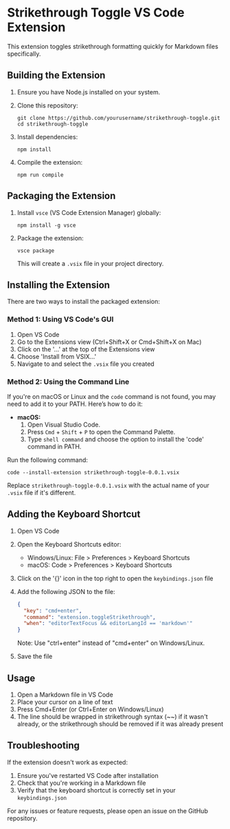 # Strikethrough Toggle VS Code Extension

This extension toggles strikethrough formatting quickly for Markdown files specifically.

## Building the Extension

1. Ensure you have Node.js installed on your system.

2. Clone this repository:
   ```
   git clone https://github.com/yourusername/strikethrough-toggle.git
   cd strikethrough-toggle
   ```

3. Install dependencies:
   ```
   npm install
   ```

4. Compile the extension:
   ```
   npm run compile
   ```

## Packaging the Extension

1. Install `vsce` (VS Code Extension Manager) globally:
   ```
   npm install -g vsce
   ```

2. Package the extension:
   ```
   vsce package
   ```
   This will create a `.vsix` file in your project directory.

## Installing the Extension

There are two ways to install the packaged extension:

### Method 1: Using VS Code's GUI

1. Open VS Code
2. Go to the Extensions view (Ctrl+Shift+X or Cmd+Shift+X on Mac)
3. Click on the '...' at the top of the Extensions view
4. Choose 'Install from VSIX...'
5. Navigate to and select the `.vsix` file you created

### Method 2: Using the Command Line

If you're on macOS or Linux and the `code` command is not found, you may need to add it to your PATH. Here’s how to do it:

- **macOS:**
  1. Open Visual Studio Code.
  2. Press `Cmd` + `Shift` + `P` to open the Command Palette.
  3. Type `shell command` and choose the option to install the 'code' command in PATH.

Run the following command:
```
code --install-extension strikethrough-toggle-0.0.1.vsix
```
Replace `strikethrough-toggle-0.0.1.vsix` with the actual name of your `.vsix` file if it's different.

## Adding the Keyboard Shortcut

1. Open VS Code
2. Open the Keyboard Shortcuts editor:
   - Windows/Linux: File > Preferences > Keyboard Shortcuts
   - macOS: Code > Preferences > Keyboard Shortcuts
3. Click on the '{}' icon in the top right to open the `keybindings.json` file
4. Add the following JSON to the file:
   ```json
   {
     "key": "cmd+enter",
     "command": "extension.toggleStrikethrough",
     "when": "editorTextFocus && editorLangId == 'markdown'"
   }
   ```
   Note: Use "ctrl+enter" instead of "cmd+enter" on Windows/Linux.

5. Save the file

## Usage

1. Open a Markdown file in VS Code
2. Place your cursor on a line of text
3. Press Cmd+Enter (or Ctrl+Enter on Windows/Linux)
4. The line should be wrapped in strikethrough syntax (~~) if it wasn't already, or the strikethrough should be removed if it was already present

## Troubleshooting

If the extension doesn't work as expected:
1. Ensure you've restarted VS Code after installation
2. Check that you're working in a Markdown file
3. Verify that the keyboard shortcut is correctly set in your `keybindings.json`

For any issues or feature requests, please open an issue on the GitHub repository.
